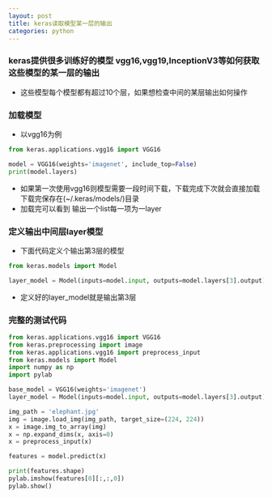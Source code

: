 ```yaml
---
layout: post
title: keras读取模型某一层的输出 
categories: python 
---
```



### keras提供很多训练好的模型 vgg16,vgg19,InceptionV3等如何获取这些模型的某一层的输出

* 这些模型每个模型都有超过10个层，如果想检查中间的某层输出如何操作

### 加载模型

* 以vgg16为例

```python
from keras.applications.vgg16 import VGG16

model = VGG16(weights='imagenet', include_top=False)
print(model.layers)
```

* 如果第一次使用vgg16则模型需要一段时间下载，下载完成下次就会直接加载 下载完保存在(~/.keras/models/)目录
* 加载完可以看到 输出一个list每一项为一layer


### 定义输出中间层layer模型

* 下面代码定义个输出第3层的模型

```python
from keras.models import Model

layer_model = Model(inputs=model.input, outputs=model.layers[3].output)

```

* 定义好的layer_model就是输出第3层

### 完整的测试代码

```python
from keras.applications.vgg16 import VGG16
from keras.preprocessing import image
from keras.applications.vgg16 import preprocess_input
from keras.models import Model
import numpy as np
import pylab

base_model = VGG16(weights='imagenet')
layer_model = Model(inputs=model.input, outputs=model.layers[3].output)

img_path = 'elephant.jpg'
img = image.load_img(img_path, target_size=(224, 224))
x = image.img_to_array(img)
x = np.expand_dims(x, axis=0)
x = preprocess_input(x)

features = model.predict(x)

print(features.shape)
pylab.imshow(features[0][:,:,0])
pylab.show()

```


